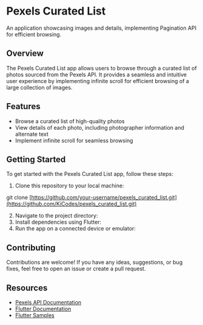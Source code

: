 # Pexels Curated List

An application showcasing images and details, implementing Pagination API for efficient browsing.

## Overview

The Pexels Curated List app allows users to browse through a curated list of photos sourced from the Pexels API. It provides a seamless and intuitive user experience by implementing infinite scroll for efficient browsing of a large collection of images.

## Features

- Browse a curated list of high-quality photos
- View details of each photo, including photographer information and alternate text
- Implement infinite scroll for seamless browsing

## Getting Started

To get started with the Pexels Curated List app, follow these steps:

1. Clone this repository to your local machine:

git clone [https://github.com/your-username/pexels_curated_list.git](https://github.com/KiCodes/pexels_curated_list.git)

2. Navigate to the project directory:
3. Install dependencies using Flutter:
4. Run the app on a connected device or emulator:


## Contributing

Contributions are welcome! If you have any ideas, suggestions, or bug fixes, feel free to open an issue or create a pull request.

## Resources

- [Pexels API Documentation](https://www.pexels.com/api/documentation/)
- [Flutter Documentation](https://docs.flutter.dev/)
- [Flutter Samples](https://docs.flutter.dev/cookbook)


